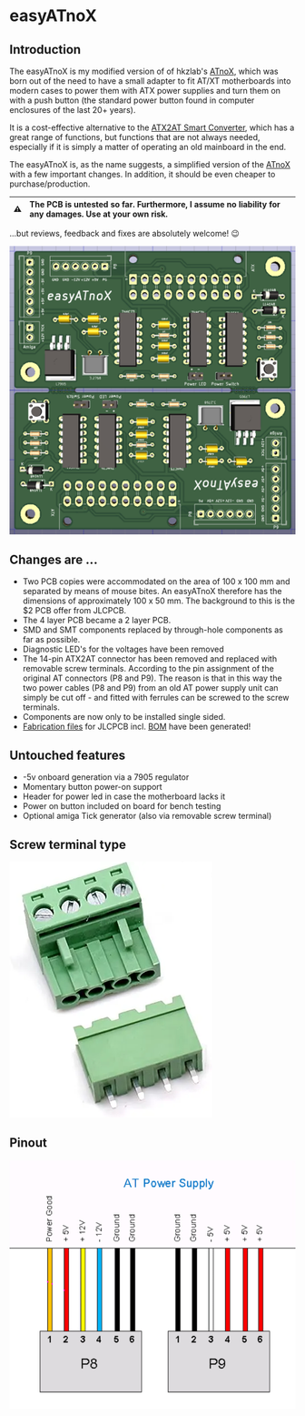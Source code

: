 # easyATnoX

## Introduction

The easyATnoX is my modified version of of hkzlab's [ATnoX](https://github.com/hkzlab/ATnoX), which was born out of the need to have a small adapter to fit AT/XT motherboards into modern cases to power them with ATX power supplies and turn them on with a push button (the standard power button found in computer enclosures of the last 20+ years).

It is a cost-effective alternative to the [ATX2AT Smart Converter](https://x86.fr/atx2at-smart-converter/), which has a great range of functions, but functions that are not always needed, especially if it is simply a matter of operating an old mainboard in the end.

The easyATnoX is, as the name suggests, a simplified version of the [ATnoX](https://github.com/hkzlab/ATnoX) with a few important changes. In addition, it should be even cheaper to purchase/production.

:warning: | The PCB is untested so far. Furthermore, I assume no liability for any damages. Use at your own risk.
:---: | :---

...but reviews, feedback and fixes are absolutely welcome! 😉

![easyATnoX PCB](Images/easyATnoX_top.png)

## Changes are ...

- Two PCB copies were accommodated on the area of 100 x 100 mm and separated by means of mouse bites. An easyATnoX therefore has the dimensions of approximately 100 x 50 mm. The background to this is the $2 PCB offer from JLCPCB.
- The 4 layer PCB became a 2 layer PCB.
- SMD and SMT components replaced by through-hole components as far as possible.
- Diagnostic LED's for the voltages have been removed
- The 14-pin ATX2AT connector has been removed and replaced with removable screw terminals. According to the pin assignment of the original AT connectors (P8 and P9). The reason is that in this way the two power cables (P8 and P9) from an old AT power supply unit can simply be cut off - and fitted with ferrules can be screwed to the screw terminals.
- Components are now only to be installed single sided.
- [Fabrication files](/KiCAD/jlcpcb/) for JLCPCB incl. [BOM](/KiCAD/jlcpcb/assembly/BOM-MouseBite.csv) have been generated!

## Untouched features

- -5v onboard generation via a 7905 regulator
- Momentary button power-on support
- Header for power led in case the motherboard lacks it
- Power on button included on board for bench testing
- Optional amiga Tick generator (also via removable screw terminal)

## Screw terminal type

![removable screw terminal](Images/removable_screw_terminals.png)

## Pinout

![AT connector standard pinout](Images/at_connector.png)
